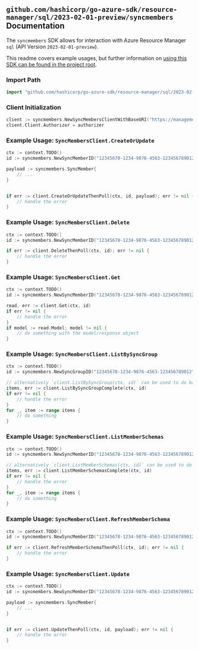 
## `github.com/hashicorp/go-azure-sdk/resource-manager/sql/2023-02-01-preview/syncmembers` Documentation

The `syncmembers` SDK allows for interaction with Azure Resource Manager `sql` (API Version `2023-02-01-preview`).

This readme covers example usages, but further information on [using this SDK can be found in the project root](https://github.com/hashicorp/go-azure-sdk/tree/main/docs).

### Import Path

```go
import "github.com/hashicorp/go-azure-sdk/resource-manager/sql/2023-02-01-preview/syncmembers"
```


### Client Initialization

```go
client := syncmembers.NewSyncMembersClientWithBaseURI("https://management.azure.com")
client.Client.Authorizer = authorizer
```


### Example Usage: `SyncMembersClient.CreateOrUpdate`

```go
ctx := context.TODO()
id := syncmembers.NewSyncMemberID("12345678-1234-9876-4563-123456789012", "example-resource-group", "serverName", "databaseName", "syncGroupName", "syncMemberName")

payload := syncmembers.SyncMember{
	// ...
}


if err := client.CreateOrUpdateThenPoll(ctx, id, payload); err != nil {
	// handle the error
}
```


### Example Usage: `SyncMembersClient.Delete`

```go
ctx := context.TODO()
id := syncmembers.NewSyncMemberID("12345678-1234-9876-4563-123456789012", "example-resource-group", "serverName", "databaseName", "syncGroupName", "syncMemberName")

if err := client.DeleteThenPoll(ctx, id); err != nil {
	// handle the error
}
```


### Example Usage: `SyncMembersClient.Get`

```go
ctx := context.TODO()
id := syncmembers.NewSyncMemberID("12345678-1234-9876-4563-123456789012", "example-resource-group", "serverName", "databaseName", "syncGroupName", "syncMemberName")

read, err := client.Get(ctx, id)
if err != nil {
	// handle the error
}
if model := read.Model; model != nil {
	// do something with the model/response object
}
```


### Example Usage: `SyncMembersClient.ListBySyncGroup`

```go
ctx := context.TODO()
id := syncmembers.NewSyncGroupID("12345678-1234-9876-4563-123456789012", "example-resource-group", "serverName", "databaseName", "syncGroupName")

// alternatively `client.ListBySyncGroup(ctx, id)` can be used to do batched pagination
items, err := client.ListBySyncGroupComplete(ctx, id)
if err != nil {
	// handle the error
}
for _, item := range items {
	// do something
}
```


### Example Usage: `SyncMembersClient.ListMemberSchemas`

```go
ctx := context.TODO()
id := syncmembers.NewSyncMemberID("12345678-1234-9876-4563-123456789012", "example-resource-group", "serverName", "databaseName", "syncGroupName", "syncMemberName")

// alternatively `client.ListMemberSchemas(ctx, id)` can be used to do batched pagination
items, err := client.ListMemberSchemasComplete(ctx, id)
if err != nil {
	// handle the error
}
for _, item := range items {
	// do something
}
```


### Example Usage: `SyncMembersClient.RefreshMemberSchema`

```go
ctx := context.TODO()
id := syncmembers.NewSyncMemberID("12345678-1234-9876-4563-123456789012", "example-resource-group", "serverName", "databaseName", "syncGroupName", "syncMemberName")

if err := client.RefreshMemberSchemaThenPoll(ctx, id); err != nil {
	// handle the error
}
```


### Example Usage: `SyncMembersClient.Update`

```go
ctx := context.TODO()
id := syncmembers.NewSyncMemberID("12345678-1234-9876-4563-123456789012", "example-resource-group", "serverName", "databaseName", "syncGroupName", "syncMemberName")

payload := syncmembers.SyncMember{
	// ...
}


if err := client.UpdateThenPoll(ctx, id, payload); err != nil {
	// handle the error
}
```
